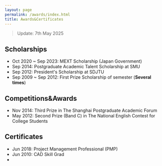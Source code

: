 ```yaml
---
layout: page
permalink: /awards/index.html
title: Awards&Certificates
---
```


> Update: 7th May 2025

## Scholarships

- Oct 2020 ~ Sep 2023: MEXT Scholarship (Japan Government)
- Sep 2014: Postgraduate Academic Talent Scholarship at SMU 
- Sep 2012: President's Scholarship at SDJTU
- Sep 2009 ~ Sep 2012: First Prize Scholarship of semester (**Several times**)


## Competitions&Awards

- Nov 2014: Third Prize in The Shanghai Postgraduate Academic Forum
- May 2012: Second Prize (Band C) in The National English Contest for College Students

## Certificates
- Jun 2018: Project Management Professional (PMP)
- Jun 2010: CAD Skill Grad
- 

<br>
